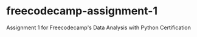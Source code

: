# freecodecamp-assignment-1
Assignment 1 for Freecodecamp's Data Analysis with Python Certification

